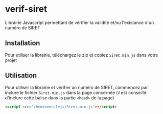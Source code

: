 # verif-siret
Librairie Javascript permettant de vérifier la validité et/ou l'existance d'un numéro de SIRET

## Installation
Pour utiliser la librairie, téléchargez le zip et copiez `Siret.min.js` dans votre projet

## Utilisation
Pour utiliser la librairie et vérifier un numéro de SIRET, commencez par inclure le fichier `Siret.min.js` dans la page concernée (il est conseillé d'inclure cette balise dans la partie `<head>` de la page)
```html
<script src="cheminverslejs/Siret.min.js"></script>
```